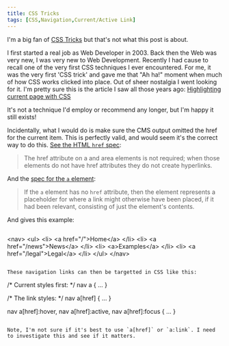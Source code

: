 ```yaml
---
title: CSS Tricks
tags: [CSS,Navigation,Current/Active Link]
---
```

I'm a big fan of [CSS Tricks](https://css-tricks.com) but that's not what this post is about.

I first started a real job as Web Developer in 2003. Back then the Web was very new, I was very new to Web Development.
Recently I had cause to recall one of the very first CSS techniques I ever encountered. For me, it was the very first 'CSS trick' and gave me that "Ah ha!" moment when much of how CSS works clicked into place.
Out of sheer nostalgia I went looking for it. I'm pretty sure this is the article I saw all those years ago:
[Highlighting current page with CSS](http://www.hicksdesign.co.uk/journal/highlighting-current-page-with-css)

It's not a technique I'd employ or recommend any longer, but I'm happy it still exists!

Incidentally, what I would do is make sure the CMS output omitted the href for the current item.
This is perfectly valid, and would seem it's the correct way to do this.
[See the HTML `href` spec](https://www.w3.org/TR/html5/links.html#attr-hyperlink-href):

> The href attribute on a and area elements is not required; when those elements do not have href attributes they do not create hyperlinks.

And the [spec for the `a` element](https://www.w3.org/TR/html5/text-level-semantics.html#the-a-element):

> If the `a` element has no `href` attribute, then the element represents a placeholder for where a link might otherwise have been placed, if it had been relevant, consisting of just the element's contents.

And gives this example:

> ~~~
&lt;nav&gt;
 &lt;ul&gt;
  &lt;li&gt; &lt;a href="/"&gt;Home&lt;/a&gt; &lt;/li&gt;
  &lt;li&gt; &lt;a href="/news"&gt;News&lt;/a&gt; &lt;/li&gt;
  &lt;li&gt; &lt;a&gt;Examples&lt;/a&gt; &lt;/li&gt;
  &lt;li&gt; &lt;a href="/legal"&gt;Legal&lt;/a&gt; &lt;/li&gt;
 &lt;/ul&gt;
&lt;/nav&gt;
~~~

These navigation links can then be targetted in CSS like this:

~~~
/* Current styles first: */
nav a {
  ...
}

/* The link styles: */
nav a[href] {
  ...
}

nav a[href]:hover,
nav a[href]:active,
nav a[href]:focus {
  ...
}
~~~

Note, I'm not sure if it's best to use `a[href]` or `a:link`. I need to investigate this and see if it matters.
